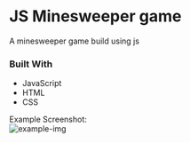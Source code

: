 
# JS Minesweeper game
A minesweeper game build using js


### Built With
* JavaScript
* HTML
* CSS


Example Screenshot: 
<br/>
![example-img](https://user-images.githubusercontent.com/4963559/119534409-7e871400-bda4-11eb-9748-37a547c9f9b5.JPG)
